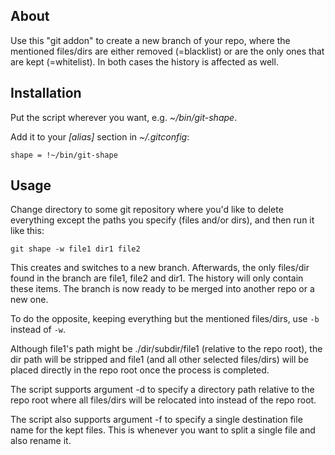 ## About
Use this "git addon" to create a new branch of your repo, where the mentioned
files/dirs are either removed (=blacklist) or are the only ones that are kept
(=whitelist). In both cases the history is affected as well.

## Installation
Put the script wherever you want, e.g. *~/bin/git-shape*.

Add it to your *[alias]* section in *~/.gitconfig*:
```
shape = !~/bin/git-shape
```

## Usage
Change directory to some git repository where you'd like to delete everything
except the paths you specify (files and/or dirs), and then run it like this:
```
git shape -w file1 dir1 file2
```

This creates and switches to a new branch. Afterwards, the only files/dir found
in the branch are file1, file2 and dir1. The history will only contain these
items. The branch is now ready to be merged into another repo or a new one.

To do the opposite, keeping everything but the mentioned files/dirs, use `-b`
instead of `-w`.

Although file1's path might be ./dir/subdir/file1 (relative to the repo root),
the dir path will be stripped and file1 (and all other selected files/dirs) will
be placed directly in the repo root once the process is completed.

The script supports argument -d to specify a directory path relative to the repo
root where all files/dirs will be relocated into instead of the repo root.

The script also supports argument -f to specify a single destination file name
for the kept files. This is whenever you want to split a single file and also
rename it.
